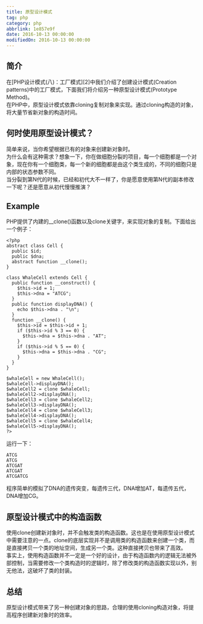 ```yaml
---
title: 原型设计模式
tag: php
category: php
abbrlink: 1e857e9f
date: 2016-10-13 00:00:00
modifiedOn: 2016-10-13 00:00:00
---
```


## 简介

在[PHP设计模式(八)：工厂模式][2]中我们介绍了创建设计模式(Creation
patterns)中的工厂模式，下面我们将介绍另一种原型设计模式(Prototype Method)。  
在PHP中，原型设计模式依靠cloning复制对象来实现。通过cloning构造的对象，将大量节省新对象的构造时间。

## 何时使用原型设计模式？

简单来说，当你希望根据已有的对象来创建新对象时。  
为什么会有这种需求？想象一下，你在做细胞分裂的项目，每一个细胞都是一个对象，现在你有一个细胞类，每一个新的细胞都是由这个类生成的，不同的细胞只是内部的状态参数不同。  
当分裂到第N代的时候，已经和初代大不一样了，你是愿意使用第N代的副本修改一下呢？还是愿意从初代慢慢推演？

## Example

PHP提供了内建的__clone()函数以及clone关键字，来实现对象的复制。下面给出一个例子：

    
    
    <?php
    abstract class Cell {
      public $id;
      public $dna;
      abstract function __clone();
    }
    
    class WhaleCell extends Cell {
      public function __construct() {
        $this->id = 1;
        $this->dna = "ATCG";
      }
      public function displayDNA() {
        echo $this->dna . "\n";
      }
      function __clone() {
        $this->id = $this->id + 1;
        if ($this->id % 3 == 0) {
          $this->dna = $this->dna . "AT";
        }
        if ($this->id % 5 == 0) {
          $this->dna = $this->dna . "CG";
        }
      }
    }
    
    $whaleCell = new WhaleCell();
    $whaleCell->displayDNA();
    $whaleCell2 = clone $whaleCell;
    $whaleCell2->displayDNA();
    $whaleCell3 = clone $whaleCell2;
    $whaleCell3->displayDNA();
    $whaleCell4 = clone $whaleCell3;
    $whaleCell4->displayDNA();
    $whaleCell5 = clone $whaleCell4;
    $whaleCell5->displayDNA();
    ?>

运行一下：

    
    
    ATCG
    ATCG
    ATCGAT
    ATCGAT
    ATCGATCG

程序简单的模拟了DNA的遗传突变，每遗传三代，DNA增加AT，每遗传五代，DNA增加CG。

## 原型设计模式中的构造函数

使用clone创建新对象时，并不会触发类的构造函数。这也是在使用原型设计模式中需要注意的一点。clone的底层实现并不是调用类的构造函数来创建一个类，而是直接拷贝一个类的地址空间，生成另一个类。这种直接拷贝也带来了高效。  
事实上，使用构造函数并不一定是一个好的设计，由于构造函数内的逻辑无法被外部控制，当需要修改一个类构造时的逻辑时，除了修改类的构造函数实现以外，别无他法，这破坏了类的封装。

## 总结

原型设计模式带来了另一种创建对象的思路，合理的使用cloning构造对象，将提高程序创建新对象时的效率。

